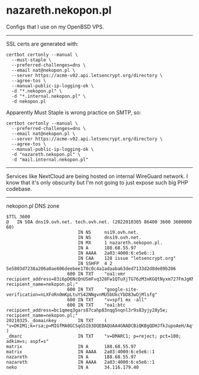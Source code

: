 # nazareth.nekopon.pl

Configs that I use on my OpenBSD VPS.  

---

SSL certs are generated with:

	certbot certonly --manual \
	  --must-staple \
	  --preferred-challenges=dns \
	  --email nat@nekopon.pl \
	  --server https://acme-v02.api.letsencrypt.org/directory \
	  --agree-tos \
	  --manual-public-ip-logging-ok \
	  -d "*.nekopon.pl" \
	  -d "*.internal.nekopon.pl" \
	  -d nekopon.pl

Apparently Must Staple is wrong practice on SMTP, so:

	certbot certonly --manual \
	  --preferred-challenges=dns \
	  --email nat@nekopon.pl \
	  --server https://acme-v02.api.letsencrypt.org/directory \
	  --agree-tos \
	  --manual-public-ip-logging-ok \
	  -d "nazareth.nekopon.pl" \
	  -d "mail.internal.nekopon.pl"

---

Services like NextCloud are being hosted on internal WireGuard network. I know that it's only obscurity but I'm not going to just expose such big PHP codebase.

---

nekopon.pl DNS zone

	$TTL 3600
	@	IN SOA dns19.ovh.net. tech.ovh.net. (2022010305 86400 3600 3600000 60)
	                           IN NS     ns19.ovh.net.
	                           IN NS     dns19.ovh.net.
	                           IN MX     1 nazareth.nekopon.pl.
	                           IN A      188.68.55.97
	                           IN AAAA   2a03:4000:6:e5e6::1
	                           IN CAA    128 issue "letsencrypt.org"
	                           IN SSHFP  4 2 5e5803d7238a206a0ae606deebee178c0c4a1adaaba63ded7133d2d8de89b206
	                       600 IN TXT    "oa1:xmr recipient_address=83i6pD6NcQnUSmFvq328Fw1QTuXjTG76zM3xKGQtNyxm727FmJgKN9w9Lkw5w9eMTZEa4X5PRtnv7HkiKFw7YtjK6ktxpkY; recipient_name=nekopon.pl;"
	                       600 IN TXT    "google-site-verification=nLXFoRn0mKpLtuYS42NNgvnMU5bUkcYbD83wOjMlsfg"
	                       600 IN TXT    "v=spf1 mx -all"
	                       600 IN TXT    "oa1:btc recipient_address=bc1qmeq3gars87cahp83nqg5nqnl3r9s83yjy28y5e; recipient_name=nekopon.pl;"
	20210325._domainkey        IN TXT    ( "v=DKIM1;k=rsa;p=MIGfMA0GCSqGSIb3DQEBAQUAA4GNADCBiQKBgQDHJfkJupoAeH/AqfsjwKflYoK1bIzN9YgRmXwCNK13Ed7ARlJ8dUu0eAlbvuvHDbMX+UEzqAmmaQgdpLFrepqz5zbLZ+sm6y4ceA/skEpk0eZotaSXl1P7rh3Use1UoR7L878y8+dJfpoGpFQh9BOZ3GW3XJIHqvZDLr2CH9SoYwIDAQAB;" )
	_dmarc                     IN TXT    "v=DMARC1; p=reject; pct=100; adkim=s; aspf=s"
	matrix                     IN A      188.68.55.97
	matrix                     IN AAAA   2a03:4000:6:e5e6::1
	nazareth                   IN A      188.68.55.97
	nazareth                   IN AAAA   2a03:4000:6:e5e6::1
	neko                       IN A      34.116.179.40
